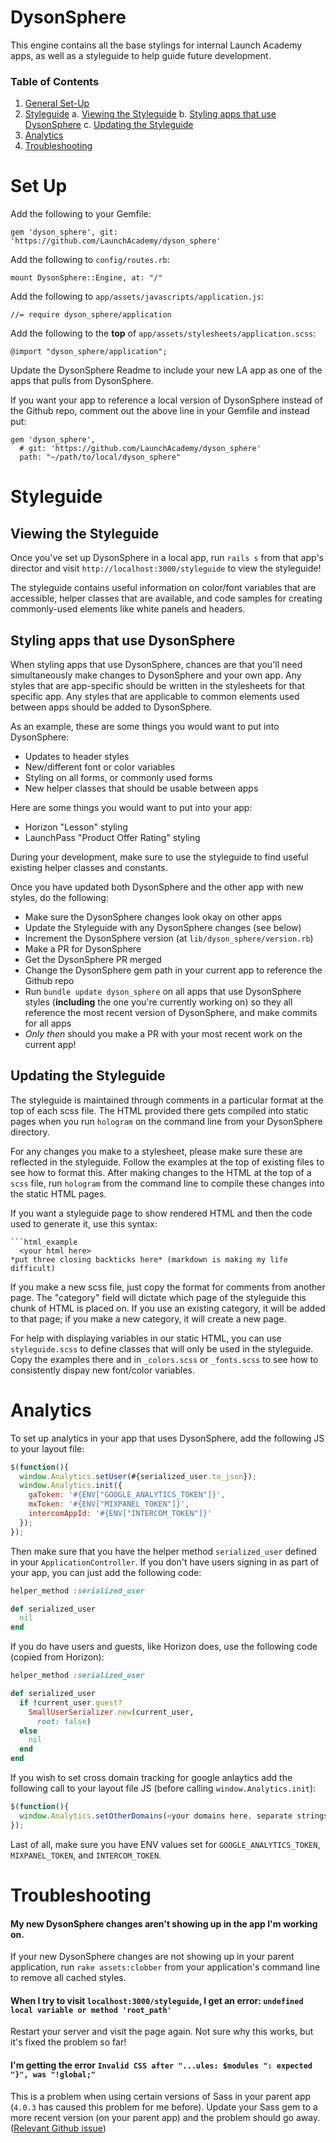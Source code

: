 # DysonSphere

This engine contains all the base stylings for internal Launch Academy apps, as well as a styleguide to help guide future development.

### Table of Contents

1. [General Set-Up](#set-up)
2. [Styleguide](#styleguide)
  a. [Viewing the Styleguide](#viewing-the-styleguide)
  b. [Styling apps that use DysonSphere](#styling-apps-that-use-dysonsphere)
  c. [Updating the Styleguide](#updatingtthe-styleguide)
3. [Analytics](#analytics)
4. [Troubleshooting](#troubleshooting)

# Set Up

Add the following to your Gemfile:

```
gem 'dyson_sphere', git: 'https://github.com/LaunchAcademy/dyson_sphere'
```

Add the following to `config/routes.rb`:

```
mount DysonSphere::Engine, at: "/"
```

Add the following to `app/assets/javascripts/application.js`:

```
//= require dyson_sphere/application
```

Add the following to the **top** of `app/assets/stylesheets/application.scss`:

```
@import "dyson_sphere/application";
```

Update the DysonSphere Readme to include your new LA app as one of the apps that pulls from DysonSphere.

If you want your app to reference a local version of DysonSphere instead of the Github repo, comment out the above line in your Gemfile and instead put:

```
gem 'dyson_sphere',  
  # git: 'https://github.com/LaunchAcademy/dyson_sphere'
  path: "~/path/to/local/dyson_sphere"
```

# Styleguide

## Viewing the Styleguide

Once you've set up DysonSphere in a local app, run `rails s` from that app's director and visit `http://localhost:3000/styleguide` to view the styleguide!

The styleguide contains useful information on color/font variables that are accessible, helper classes that are available, and code samples for creating commonly-used elements like white panels and headers.

## Styling apps that use DysonSphere

When styling apps that use DysonSphere, chances are that you'll need simultaneously make changes to DysonSphere and your own app. Any styles that are app-specific should be written in the stylesheets for that specific app. Any styles that are applicable to common elements used between apps should be added to DysonSphere.

As an example, these are some things you would want to put into DysonSphere:  
- Updates to header styles
- New/different font or color variables
- Styling on all forms, or commonly used forms
- New helper classes that should be usable between apps

Here are some things you would want to put into your app:
- Horizon "Lesson" styling
- LaunchPass "Product Offer Rating" styling

During your development, make sure to use the styleguide to find useful existing helper classes and constants.

Once you have updated both DysonSphere and the other app with new styles, do the following:
- Make sure the DysonSphere changes look okay on other apps
- Update the Styleguide with any DysonSphere changes (see below)
- Increment the DysonSphere version (at `lib/dyson_sphere/version.rb`)
- Make a PR for DysonSphere
- Get the DysonSphere PR merged
- Change the DysonSphere gem path in your current app to reference the Github repo
- Run `bundle update dyson_sphere` on all apps that use DysonSphere styles (**including** the one you're currently working on) so they all reference the most recent version of DysonSphere, and make commits for all apps
- *Only then* should you make a PR with your most recent work on the current app!

## Updating the Styleguide

The styleguide is maintained through comments in a particular format at the top of each scss file. The HTML provided there gets compiled into static pages when you run `hologram` on the command line from your DysonSphere directory.

For any changes you make to a stylesheet, please make sure these are reflected in the styleguide. Follow the examples at the top of existing files to see how to format this. After making changes to the HTML at the top of a `scss` file, run `hologram` from the command line to compile these changes into the static HTML pages.

If you want a styleguide page to show rendered HTML and then the code used to generate it, use this syntax:

```
```html_example
  <your html here>
*put three closing backticks here* (markdown is making my life difficult)
```

If you make a new scss file, just copy the format for comments from another page. The "category" field will dictate which page of the styleguide this chunk of HTML is placed on. If you use an existing category, it will be added to that page; if you make a new category, it will create a new page.

For help with displaying variables in our static HTML, you can use `styleguide.scss` to define classes that will only be used in the styleguide. Copy the examples there and in `_colors.scss` or `_fonts.scss` to see how to consistently dispay new font/color variables.

# Analytics

To set up analytics in your app that uses DysonSphere, add the following JS to your layout file:

```javascript
$(function(){
  window.Analytics.setUser(#{serialized_user.to_json});
  window.Analytics.init({
    gaToken: '#{ENV["GOOGLE_ANALYTICS_TOKEN"]}',
    mxToken: '#{ENV["MIXPANEL_TOKEN"]}',
    intercomAppId: '#{ENV["INTERCOM_TOKEN"]}'
  });
});
```

Then make sure that you have the helper method `serialized_user` defined in your `ApplicationController`. If you don't have users signing in as part of your app, you can just add the following code:

```ruby
helper_method :serialized_user

def serialized_user
  nil
end
```

If you do have users and guests, like Horizon does, use the following code (copied from Horizon):

```ruby
helper_method :serialized_user

def serialized_user
  if !current_user.guest?
    SmallUserSerializer.new(current_user,
      root: false)
  else
    nil
  end
end
```

If you wish to set cross domain tracking for google anlaytics add the following
call to your layout file JS (before calling `window.Analytics.init`):

```javascript
$(function(){
  window.Analytics.setOtherDomains(<your domains here, separate strings in an array>);
});
```

Last of all, make sure you have ENV values set for `GOOGLE_ANALYTICS_TOKEN`, `MIXPANEL_TOKEN`, and `INTERCOM_TOKEN`.

# Troubleshooting

#### My new DysonSphere changes aren't showing up in the app I'm working on.

If your new DysonSphere changes are not showing up in your parent application, run `rake assets:clobber` from your application's command line to remove all cached styles.

#### When I try to visit `localhost:3000/styleguide`, I get an error: `undefined local variable or method 'root_path'`

Restart your server and visit the page again. Not sure why this works, but it's fixed the problem so far!

#### I'm getting the error `Invalid CSS after "...ules: $modules ": expected "}", was "!global;"`

This is a problem when using certain versions of Sass in your parent app (`4.0.3` has caused this problem for me before). Update your Sass gem to a more recent version (on your parent app) and the problem should go away. ([Relevant Github issue](https://github.com/zurb/foundation/issues/5811))
